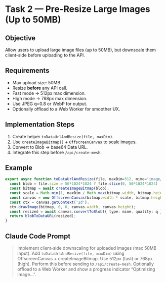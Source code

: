 
# Task 2 — Pre-Resize Large Images (Up to 50MB)

## Objective
Allow users to upload large image files (up to 50MB), but downscale them client-side before uploading to the API.

## Requirements
- Max upload size: 50MB.
- Resize **before** any API call.
- Fast mode → 512px max dimension.
- High mode → 768px max dimension.
- Use JPEG q=0.8 or WebP for output.
- Optionally offload to a Web Worker for smoother UX.

## Implementation Steps
1. Create helper `toDataUrlAndResize(file, maxDim)`.
2. Use `createImageBitmap()` + `OffscreenCanvas` to scale images.
3. Convert to Blob → base64 Data URL.
4. Integrate this step before `/api/create-mesh`.

## Example
```ts
export async function toDataUrlAndResize(file, maxDim=512, mime='image/jpeg', q=0.8) {
  const blob = file.size > 50*1024*1024 ? file.slice(0, 50*1024*1024) : file;
  const bitmap = await createImageBitmap(blob);
  const scale = Math.min(1, maxDim / Math.max(bitmap.width, bitmap.height));
  const canvas = new OffscreenCanvas(bitmap.width * scale, bitmap.height * scale);
  const ctx = canvas.getContext('2d');
  ctx.drawImage(bitmap, 0, 0, canvas.width, canvas.height);
  const resized = await canvas.convertToBlob({ type: mime, quality: q });
  return blobToDataURL(resized);
}
```

## Claude Code Prompt
> Implement client-side downscaling for uploaded images (max 50MB input). Add `toDataUrlAndResize(file, maxDim)` using OffscreenCanvas + createImageBitmap. Use 512px (fast) or 768px (high). Perform this before sending to `/api/create-mesh`. Optionally offload to a Web Worker and show a progress indicator “Optimizing image…”.
